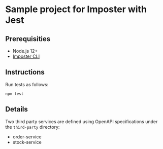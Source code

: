 Sample project for Imposter with Jest
=====================================

## Prerequisities

- Node.js 12+
- [Imposter CLI](https://github.com/gatehill/imposter-cli)

## Instructions

Run tests as follows:

	npm test

## Details

Two third party services are defined using OpenAPI specifications under the `third-party` directory:

- order-service
- stock-service
